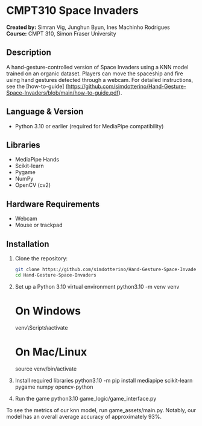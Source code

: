 # CMPT310 Space Invaders

**Created by:** Simran Vig, Junghun Byun, Ines Machinho Rodrigues  
**Course:** CMPT 310, Simon Fraser University  

## Description
A hand-gesture-controlled version of Space Invaders using a KNN model trained on an organic dataset. Players can move the spaceship and fire using hand gestures detected through a webcam. For detailed instructions, see the [how-to-guide] (https://github.com/simdotterino/Hand-Gesture-Space-Invaders/blob/main/how-to-guide.pdf).

## Language & Version
- Python 3.10 or earlier (required for MediaPipe compatibility)

## Libraries
- MediaPipe Hands  
- Scikit-learn  
- Pygame  
- NumPy  
- OpenCV (cv2)

## Hardware Requirements
- Webcam  
- Mouse or trackpad

## Installation
1. Clone the repository:  
   ```bash
   git clone https://github.com/simdotterino/Hand-Gesture-Space-Invaders
   cd Hand-Gesture-Space-Invaders

2. Set up a Python 3.10 virtual environment
   python3.10 -m venv venv

   # On Windows
   venv\Scripts\activate

   # On Mac/Linux
   source venv/bin/activate

3. Install required libraries
   python3.10 -m pip install mediapipe scikit-learn pygame numpy opencv-python

4. Run the game
   python3.10 game_logic/game_interface.py

To see the metrics of our knn model, run game_assets/main.py. Notably, our model has an overall average accuracy of approximately 93%. 

